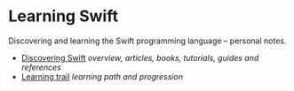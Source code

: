 # Learning Swift

Discovering and learning the Swift programming language – personal notes.

* [Discovering Swift](Discovering-Swift.md) _overview, articles, books, tutorials, guides and references_
* [Learning trail](Learning-Trail.md) _learning path and progression_
